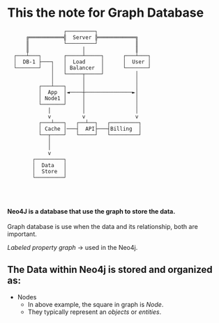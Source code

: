 # This the note for Graph Database
``` 
                  ┌─────────┐
      ╔═══════════╣  Server ╠════════════╗
      ║           └─────────┘            ║
      ║                 │                ║
  ┌───┴───┐       ┌─────┴─────┐      ┌───┴───┐
  │  DB-1 ├───┐   │  Load     │      │  User │
  └───────┘   │   │ Balancer  │      └───────┘
              │   └─────┬─────┘          │
              │         │                │
          ┌───┴───┐     │                │
          │  App  │◄────┼───────────────►│
          │ Node1 │     │                │
          └───────┘     │                │
             │          │                │
             v          v                v
          ┌───┴───┐   ┌──┴──┐   ┌─────────┐
          │ Cache │───┤  API├───┤Billing  │
          └──┬────┘   └─────┘   └─────────┘
             │
             │
             v
        ┌─────────┐
        │  Data   │
        │  Store  │
        └─────────┘




```
#### Neo4J is a database that use the graph to store the data.

Graph database is use when the data and its relationship, both are important.

*Labeled property graph* -> used in the Neo4j.

## The Data within Neo4j is stored and organized as:

- Nodes
  - In above example, the square in graph is *Node*.
  - They typically represent an _objects_ or _entities_.  


